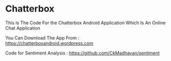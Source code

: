 # Chatterbox

This Is The Code For the Chatterbox Android Application Which Is An Online Chat Application

You Can Download The App From : https://chatterboxandroid.wordpress.com

Code for Sentiment Analysis : https://github.com/CkMadhavan/sentiment

